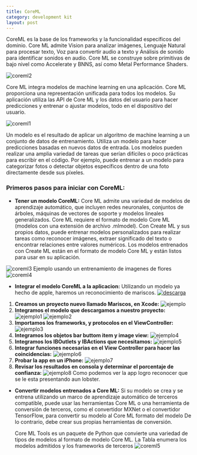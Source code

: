 ```yaml
---
title: CoreML
category: development kit
layout: post
---
```


CoreML es la base de los frameworks y la funcionalidad específicos del dominio. Core ML admite Vision para analizar imágenes, Lenguaje Natural para procesar texto, Voz para convertir audio a texto y Análisis de sonido para identificar sonidos en audio. Core ML se construye sobre primitivas de bajo nivel como Accelerate y BNNS, así como Metal Performance Shaders.

![coreml2](/wiki/assets/img/coreml2.png)

Core ML integra modelos de machine learning en una aplicación. Core ML proporciona una representación unificada para todos los modelos. Su aplicación utiliza las API de Core ML y los datos del usuario para hacer predicciones y entrenar o ajustar modelos, todo en el dispositivo del usuario.

![coreml1](/wiki/assets/img/coreml1.png)

Un modelo es el resultado de aplicar un algoritmo de machine learning a un conjunto de datos de entrenamiento. Utiliza un modelo para hacer predicciones basadas en nuevos datos de entrada. Los modelos pueden realizar una amplia variedad de tareas que serían difíciles o poco prácticas para escribir en el código. Por ejemplo, puede entrenar a un modelo para categorizar fotos o detectar objetos específicos dentro de una foto directamente desde sus píxeles.

### Primeros pasos para iniciar con CoreML:

* __Tener un modelo CoreML:__
Core ML admite una variedad de modelos de aprendizaje automático, que incluyen redes neuronales, conjuntos de árboles, máquinas de vectores de soporte y modelos lineales generalizados. Core ML requiere el formato de modelo Core ML (modelos con una extensión de archivo .mlmodel).
Con Create ML y sus propios datos, puede entrenar modelos personalizados para realizar tareas como reconocer imágenes, extraer significado del texto o encontrar relaciones entre valores numéricos. Los modelos entrenados con Create ML están en el formato de modelo Core ML y están listos para usar en su aplicación.

![coreml3](/wiki/assets/img/coreml3.png)
Ejemplo usando un entrenamiento de imagenes de flores
![coreml4](/wiki/assets/img/coreml4.png)

* __Integrar el modelo CoreML a la aplicacion:__
Utilizando un modelo ya hecho de apple, haremos un reconocimiento de mariscos.
[![descarga](/wiki/assets/img/coreml5.png)](https://docs-assets.developer.apple.com/coreml/models/Inceptionv3.mlmodel)
1.  __Creamos un proyecto nuevo llamado Mariscos, en Xcode:__
![ejemplo](/wiki/assets/img/ejemplo.png)
2.  __Integramos el modelo que descargamos a nuestro proyecto:__
![ejemplo1](/wiki/assets/img/ejemplo1.png)
![ejemplo2](/wiki/assets/img/ejemplo2.png)
3.  __Importamos los frameworks, y protocolos en el ViewController:__
![ejemplo3](/wiki/assets/img/ejemplo3.png)
4.  __Integramos los objetos bar buttom item y image view:__
![ejemplo4](/wiki/assets/img/ejemplo4.png)
5.  __Integramos los IBOutlets y IBActions que necesitamos:__
![ejemplo5](/wiki/assets/img/ejemplo5.png)
6.  __Integrar funciones necesarias en el View Controller para hacer las coincidencias:__
![ejemplo6](/wiki/assets/img/ejemplo6.png)
7.  __Probar la app en un iPhone:__
![ejemplo7](/wiki/assets/img/ejemplo7.png)
8.  __Revisar los resultados en consola y determinar el porcentaje de confianza:__
![ejemplo8](/wiki/assets/img/ejemplo8.png)
Como podemos ver la app logro reconocer que se le esta presentando aun lobster.
* __Convertir modelos entrenados a Core ML:__
Si su modelo se crea y se entrena utilizando un marco de aprendizaje automático de terceros compatible, puede usar las herramientas Core ML o una herramienta de conversión de terceros, como el convertidor MXNet o el convertidor TensorFlow, para convertir su modelo al Core ML formato del modelo De lo contrario, debe crear sus propias herramientas de conversión.

    Core ML Tools es un paquete de Python que convierte una variedad de tipos de modelos al formato de modelo Core ML. La Tabla enumera los modelos admitidos y los frameworks de terceros
![coreml5](/wiki/assets/img/coreml6.png)
